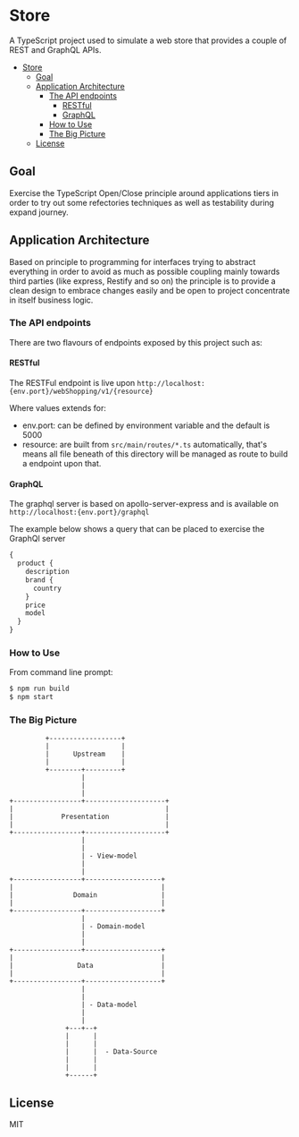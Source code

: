 # Store
A TypeScript project used to simulate a web store that provides a couple of REST and GraphQL APIs.

- [Store](#store)
  - [Goal](#goal)
  - [Application Architecture](#application-architecture)
    - [The API endpoints](#the-api-endpoints)
      - [RESTful](#restful)
      - [GraphQL](#graphql)
    - [How to Use](#how-to-use)
    - [The Big Picture](#the-big-picture)
  - [License](#license)

## Goal
Exercise the TypeScript Open/Close principle around applications tiers in order to try out some refectories techniques as well as testability during expand journey.

## Application Architecture
Based on principle to programming for interfaces trying to abstract everything in order to avoid as much as possible coupling mainly towards third parties (like express, Restify and so on) the principle is to provide a clean design to embrace changes easily and be open to project concentrate in itself business logic.

### The API endpoints
There are two flavours of endpoints exposed by this project such as:

#### RESTful
The RESTFul endpoint is live upon `http://localhost:{env.port}/webShopping/v1/{resource}`

Where values extends for:
- env.port: can be defined by environment variable and the default is 5000
- resource: are built from `src/main/routes/*.ts` automatically, that's means all file beneath of this directory will be managed as route to build a endpoint upon that.

#### GraphQL
The graphql server is based on apollo-server-express and is available on `http://localhost:{env.port}/graphql`

The example below shows a query that can be placed to exercise the GraphQl server
```graphql
{
  product {
    description
    brand {
      country
    }
    price
    model
  }
}
```

### How to Use
From command line prompt:

```bash
$ npm run build
$ npm start
```

### The Big Picture
```text
         +------------------+
         |                  |
         |      Upstream    |
         |                  |
         +--------+---------+
                  |
                  |
                  |
+-----------------+--------------------+
|                                      |
|            Presentation              |
|                                      |
+-----------------+--------------------+
                  |
                  |
                  | - View-model
                  |
                  |
+-----------------+-------------------+
|                                     |
|               Domain                |
|                                     |
+-----------------+-------------------+
                  |
                  | - Domain-model
                  |
                  |
+-----------------+-------------------+
|                                     |
|                Data                 |
|                                     |
+-----------------+-------------------+
                  |
                  |
                  | - Data-model
                  |
                  |
              +---+--+
              |      |
              |      |
              |      |  - Data-Source
              |      |
              |      |
              +------+
```
## License
MIT